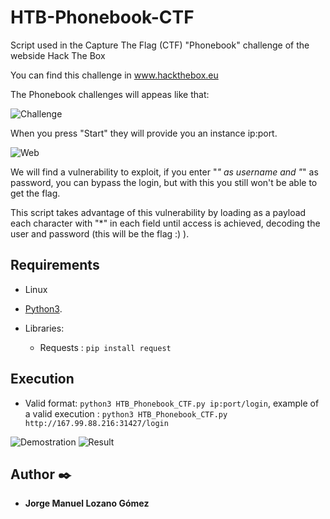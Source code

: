 # HTB-Phonebook-CTF
Script used in the Capture The Flag (CTF) "Phonebook" challenge of the webside Hack The Box

You can find this challenge in www.hackthebox.eu

The Phonebook challenges will appeas like that:

![Challenge](https://i.ibb.co/VMYx6B4/descarga.png)

When you press "Start" they will provide you an instance ip:port.

![Web](https://i.ibb.co/5Mp7NWC/descarga-1.png)

We will find a vulnerability to exploit, if you enter "*" as username and "*" as password, you can bypass the login, but with this you still won't be able to get the flag.

This script takes advantage of this vulnerability by loading as a payload each character with "*" in each field until access is achieved, decoding the user and password (this will be the flag :) ).

## Requirements
* Linux

* [Python3](https://www.python.org/download/releases/3.0/).

* Libraries: 
    * Requests : ```pip install request```

## Execution

* Valid format: ```python3 HTB_Phonebook_CTF.py ip:port/login```, example of a valid execution : ```python3 HTB_Phonebook_CTF.py http://167.99.88.216:31427/login```

![Demostration](http://g.recordit.co/7VKLSOsXos.gif)
![Result](https://i.ibb.co/QQRXKG1/descarga-1.png)

## Author ✒️

* **Jorge Manuel Lozano Gómez**
